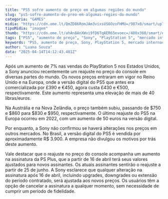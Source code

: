 ```yaml
---
title: "PS5 sofre aumento de preço em algumas regiões do mundo"
slug: "ps5-sofre-aumento-de-preo-em-algumas-regies-do-mundo"
categoria: "GAMES"
midia: "https://cdn.ome.lt/QmZD86RomJAm3vixsUS6OzoFHMU=/987x0/smart/uploads/conteudo/fotos/OMELETE_CAPA_-_2025-04-14T103027.518.png"
tipoMidia: "imagem"
thumb: "https://cdn.ome.lt/ahAn8AnXWvi9fD6TqAER65evoec=/480x360/smart/extras/conteudos/omelete_THUMB_-_2025-04-14T103011.769.png"
tags: ["PS5", "aumento de preço", "Sony", "PlayStation 5", "mercado internacional", "PS Plus"]
keywords: "PS5, aumento de preço, Sony, PlayStation 5, mercado internacional, PS Plus"
author: "Luana Souza"
data: "2025-04-14T14:12:43.481Z"
---
```


Após um aumento de 7% nas vendas do PlayStation 5 nos Estados Unidos, a Sony anunciou recentemente um reajuste no preço do console em diversas partes do mundo. Os novos preços entraram em vigor no Reino Unido e na Europa, onde a versão digital do PS5 que antes era comercializada por £390 e €450, agora custa £430 e €500, respectivamente. Este aumento representa uma elevação de mais de 40 libras/euros.

Na Austrália e na Nova Zelândia, o preço também subiu, passando de $750 e $860 para $830 e $950, respectivamente. O último reajuste do PS5 na Europa ocorreu em 2022, com um aumento de 50 euros na versão digital.

Por enquanto, a Sony não confirmou se haverá alterações nos preços em outros mercados. No Brasil, a versão digital do PS5 é vendida por aproximadamente R$ 3.900. A empresa não divulgou os motivos por trás deste aumento.

Vale destacar que o reajuste no preço do console acompanha um aumento na assinatura da PS Plus, que a partir de 16 de abril terá seus valores ajustados para novos assinantes. Os atuais assinantes sentirão o reajuste a partir de 25 de junho. A Sony esclarece que qualquer alteração na assinatura após 16 de abril, incluindo upgrades, downgrades ou extensão do período contratado, será ajustada aos novos preços. Os usuários têm a opção de cancelar a assinatura a qualquer momento, sem necessidade de cumprir um período de fidelidade.
